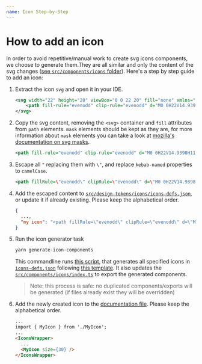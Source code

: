 ```yaml
---
name: Icon Step-by-Step
---
```


# How to add an icon

In order to avoid repetitive/manual work to create svg icons components, we choose to generate them.They are all similar and only the content of the svg changes ([see `src/components/icons` folder](../src/components/icons)). Here's a step by step guide to add an icon:

1. Extract the icon `svg` and open it in your IDE.

   ```xml
   <svg width="22" height="20" viewBox="0 0 22 20" fill="none" xmlns="http://www.w3.org/2000/svg">
       <path fill-rule="evenodd" clip-rule="evenodd" d="M0 0H22V14.9398H11.3508L5 20V14.9398H0V0ZM2 1.99197V12.9478H7V15.8555L10.6492 12.9478H20V1.99197H2ZM7 7.96788H6V5.97591H9V9.95985H7V7.96788ZM13 7.96788H12V5.97591H15V9.95985H13V7.96788Z" fill="#0E353D"/>
   </svg>
   ```

2. Copy the svg content, removing the `<svg>` container and `fill` attributes from `path` elements. `mask` elements should be kept as they are, for more information about `mask` elements you can take a look at [mozilla's documentation on svg masks](https://developer.mozilla.org/en-US/docs/Web/SVG/Element/mask).

   ```xml
   <path fill-rule="evenodd" clip-rule="evenodd" d="M0 0H22V14.9398H11.3508L5 20V14.9398H0V0ZM2 1.99197V12.9478H7V15.8555L10.6492 12.9478H20V1.99197H2ZM7 7.96788H6V5.97591H9V9.95985H7V7.96788ZM13 7.96788H12V5.97591H15V9.95985H13V7.96788Z"/>
   ```

3. Escape all `"` replacing them with `\"`, and replace `kebab-named` properties to `camelCase`.

   ```xml
   <path fillRule=\"evenodd\" clipRule=\"evenodd\" d=\"M0 0H22V14.9398H11.3508L5 20V14.9398H0V0ZM2 1.99197V12.9478H7V15.8555L10.6492 12.9478H20V1.99197H2ZM7 7.96788H6V5.97591H9V9.95985H7V7.96788ZM13 7.96788H12V5.97591H15V9.95985H13V7.96788Z\"/>
   ```

4. Add the escaped content to [`src/design-tokens/icons/icons-defs.json`](../src/design-tokens/icons/icons-defs.json), or update it if already existing. Please keep the alphabetical order.

   ```json
   {
     ...,
     "my icon": "<path fillRule=\"evenodd\" clipRule=\"evenodd\" d=\"M0 0H22V14.9398H11.3508L5 20V14.9398H0V0ZM2 1.99197V12.9478H7V15.8555L10.6492 12.9478H20V1.99197H2ZM7 7.96788H6V5.97591H9V9.95985H7V7.96788ZM13 7.96788H12V5.97591H15V9.95985H13V7.96788Z\"/>"
   }
   ```

5. Run the icon generator task

   ```sh
   yarn generate-icon-components
   ```

   This commandline runs [this script](../config/generator/icons/generateIcons.js), that generates all specified icons in [`icons-defs.json`](../src/design-tokens/icons/icons-defs.json) following [this template](../config/generator/icons/IconComponentTemplate.tsx.hbs). It also updates the [`src/components/icons/index.ts`](../src/components/icons/index.ts) to export the generated components.

   > Note: this process is safe: no duplicated components/exports will be generated (if files already exist they will be overridden)

6. Add the newly created icon to the [documentation file](../src/components/icons/Icons.mdx). Please keep the alphabetical order.

   ```md
   ...
   import { MyIcon } from './MyIcon';
   ...
   <IconsWrapper>
     ...
     <MyIcon size={30} />
   </IconsWrapper>
   ```
